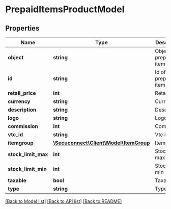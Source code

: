 # PrepaidItemsProductModel

## Properties
Name | Type | Description | Notes
------------ | ------------- | ------------- | -------------
**object** | **string** | Object of prepaid item | 
**id** | **string** | Id of prepaid item | 
**retail_price** | **int** | Retail price | 
**currency** | **string** | Currency | 
**description** | **string** | Description | 
**logo** | **string** | Logo | 
**commission** | **int** | Commission | 
**vtc_id** | **string** | Vtc id | 
**itemgroup** | [**\Secuconnect\Client\Model\ItemGroup**](ItemGroup.md) | Item group | 
**stock_limit_max** | **int** | Stock limit max | 
**stock_limit_min** | **int** | Stock limit min | 
**taxable** | **bool** | Taxable | 
**type** | **string** | Type | 

[[Back to Model list]](../README.md#documentation-for-models) [[Back to API list]](../README.md#documentation-for-api-endpoints) [[Back to README]](../../README.md)


